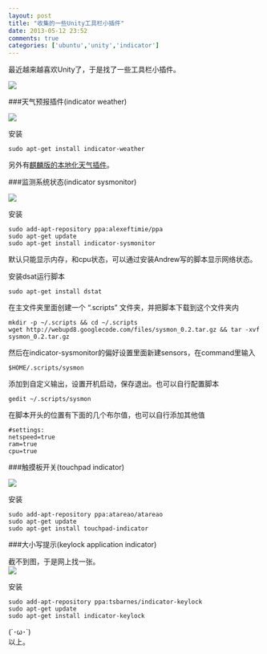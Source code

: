 ```yaml
---
layout: post
title: "收集的一些Unity工具栏小插件"
date: 2013-05-12 23:52
comments: true
categories: ['ubuntu','unity','indicator']
---
```

最近越来越喜欢Unity了，于是找了一些工具栏小插件。

![](http://i.imgur.com/19wWPz9.jpg)

<!--more-->

###天气预报插件(indicator weather)

![](http://i.imgur.com/KODGBn9.png)

安装

	sudo apt-get install indicator-weather

另外有[麒麟版的本地化天气插件][weather]。

[weather]:http://www.ubuntukylin.com/download.html

###监测系统状态(indicator sysmonitor)

![](http://i.imgur.com/OspAjas.png)

安装

	sudo add-apt-repository ppa:alexeftimie/ppa
    sudo apt-get update
    sudo apt-get install indicator-sysmonitor

默认只能显示内存，和cpu状态，可以通过安装Andrew写的脚本显示网络状态。

安装dsat运行脚本

	sudo apt-get install dstat

在主文件夹里面创建一个 “.scripts” 文件夹，并把脚本下载到这个文件夹内

	mkdir -p ~/.scripts && cd ~/.scripts
	wget http://webupd8.googlecode.com/files/sysmon_0.2.tar.gz && tar -xvf sysmon_0.2.tar.gz

然后在indicator-sysmonitor的偏好设置里面新建sensors，在command里输入

	$HOME/.scripts/sysmon

添加到自定义输出，设置开机启动，保存退出。也可以自行配置脚本

	gedit ~/.scripts/sysmon

在脚本开头的位置有下面的几个布尔值，也可以自行添加其他值

	#settings:
	netspeed=true
	ram=true
	cpu=true

###触摸板开关(touchpad indicator)

![](http://i.imgur.com/RQrCL7c.png)

安装

	sudo add-apt-repository ppa:atareao/atareao
    sudo apt-get update
    sudo apt-get install touchpad-indicator

###大小写提示(keylock application indicator)

截不到图，于是网上找一张。<br />
![](http://linux.chinaitlab.com/UploadFiles_7565/201105/2011051711083807.jpg)

安装

	sudo add-apt-repository ppa:tsbarnes/indicator-keylock
    sudo apt-get update
    sudo apt-get install indicator-keylock

(´･ω･`)<br />
以上。
